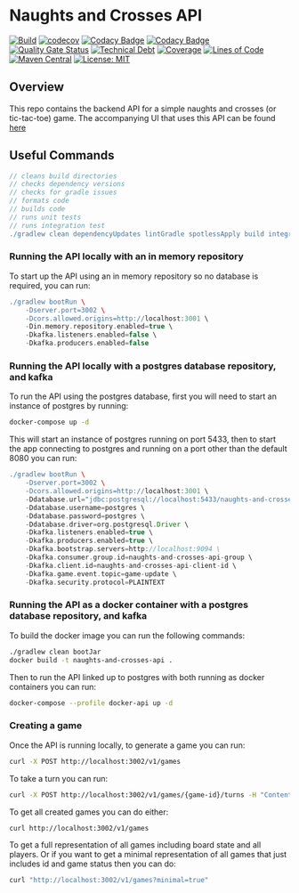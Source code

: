 # Naughts and Crosses API

[![Build](https://github.com/michaelruocco/naughts-and-crosses-api/workflows/pipeline/badge.svg)](https://github.com/michaelruocco/naughts-and-crosses-api/actions)
[![codecov](https://codecov.io/gh/michaelruocco/naughts-and-crosses-api/graph/badge.svg?token=9yBPb1pvXr)](https://codecov.io/gh/michaelruocco/naughts-and-crosses-api)
[![Codacy Badge](https://app.codacy.com/project/badge/Grade/01a56ca6bd194fac92c786d0aed09c8c)](https://app.codacy.com/gh/michaelruocco/naughts-and-crosses-api/dashboard?utm_source=gh&utm_medium=referral&utm_content=&utm_campaign=Badge_grade)
[![Codacy Badge](https://app.codacy.com/project/badge/Coverage/01a56ca6bd194fac92c786d0aed09c8c)](https://app.codacy.com/gh/michaelruocco/naughts-and-crosses-api/dashboard?utm_source=gh&utm_medium=referral&utm_content=&utm_campaign=Badge_coverage)
[![Quality Gate Status](https://sonarcloud.io/api/project_badges/measure?project=michaelruocco_naughts-and-crosses-api&metric=alert_status)](https://sonarcloud.io/dashboard?id=michaelruocco_naughts-and-crosses-api)
[![Technical Debt](https://sonarcloud.io/api/project_badges/measure?project=michaelruocco_naughts-and-crosses-api&metric=sqale_index)](https://sonarcloud.io/dashboard?id=michaelruocco_naughts-and-crosses-api)
[![Coverage](https://sonarcloud.io/api/project_badges/measure?project=michaelruocco_naughts-and-crosses-api&metric=coverage)](https://sonarcloud.io/dashboard?id=michaelruocco_naughts-and-crosses-api)
[![Lines of Code](https://sonarcloud.io/api/project_badges/measure?project=michaelruocco_naughts-and-crosses-api&metric=ncloc)](https://sonarcloud.io/dashboard?id=michaelruocco_naughts-and-crosses-api)
[![Maven Central](https://img.shields.io/maven-central/v/com.github.michaelruocco/naughts-and-crosses-api.svg?label=Maven%20Central)](https://search.maven.org/search?q=g:%22com.github.michaelruocco%22%20AND%20a:%22naughts-and-crosses-api%22)
[![License: MIT](https://img.shields.io/badge/License-MIT-yellow.svg)](https://opensource.org/licenses/MIT)

## Overview

This repo contains the backend API for a simple naughts and crosses (or tic-tac-toe) game.
The accompanying UI that uses this API can be found [here](https://github.com/michaelruocco/naughts-and-crosses-ui)

## Useful Commands

```gradle
// cleans build directories
// checks dependency versions
// checks for gradle issues
// formats code
// builds code
// runs unit tests
// runs integration test
./gradlew clean dependencyUpdates lintGradle spotlessApply build integrationTest
```

### Running the API locally with an in memory repository

To start up the API using an in memory repository so no database is required, 
you can run:

```gradle
./gradlew bootRun \
    -Dserver.port=3002 \
    -Dcors.allowed.origins=http://localhost:3001 \
    -Din.memory.repository.enabled=true \
    -Dkafka.listeners.enabled=false \
    -Dkafka.producers.enabled=false
```

### Running the API locally with a postgres database repository, and kafka

To run the API using the postgres database, first you will need to start
an instance of postgres by running:

```bash
docker-compose up -d
```

This will start an instance of postgres running on port 5433, then to start
the app connecting to postgres and running on a port other than the default 8080
you can run:

```gradle
./gradlew bootRun \
    -Dserver.port=3002 \
    -Dcors.allowed.origins=http://localhost:3001 \
    -Ddatabase.url="jdbc:postgresql://localhost:5433/naughts-and-crosses-api" \
    -Ddatabase.username=postgres \
    -Ddatabase.password=postgres \
    -Ddatabase.driver=org.postgresql.Driver \
    -Dkafka.listeners.enabled=true \
    -Dkafka.producers.enabled=true \
    -Dkafka.bootstrap.servers=http://localhost:9094 \
    -Dkafka.consumer.group.id=naughts-and-crosses-api-group \
    -Dkafka.client.id=naughts-and-crosses-api-client-id \
    -Dkafka.game.event.topic=game-update \
    -Dkafka.security.protocol=PLAINTEXT
```

### Running the API as a docker container with a postgres database repository, and kafka

To build the docker image you can run the following commands:

```bash
./gradlew clean bootJar
docker build -t naughts-and-crosses-api .
```

Then to run the API linked up to postgres with both running as docker containers
you can run:

```bash
docker-compose --profile docker-api up -d
```

### Creating a game

Once the API is running locally, to generate a game you can run:

```bash
curl -X POST http://localhost:3002/v1/games
```

To take a turn you can run:

```bash
curl -X POST http://localhost:3002/v1/games/{game-id}/turns -H "Content-Type: application/json" -d '{"coordinates":{"x":1,"y":1},"token":"X"}'  
```

To get all created games you can do either:

```bash
curl http://localhost:3002/v1/games
```

To get a full representation of all games including board state and all players.
Or if you want to get a minimal representation of all games that just includes
id and game status then you can do:

```bash
curl "http://localhost:3002/v1/games?minimal=true"
```